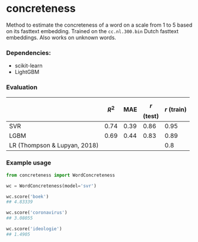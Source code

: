 # concreteness
Method to estimate the concreteness of a word on a scale from 1 to 5 based on its fasttext embedding. Trained on the `cc.nl.300.bin` Dutch fasttext embeddings. Also works on unknown words.

### Dependencies:
* scikit-learn
* LightGBM

### Evaluation
|                              | $$R^2$$ | MAE  | $$r$$ (test) | $r$ (train) |
|------------------------------|---------|------|--------------|-------------|
| SVR                          | 0.74    | 0.39 | 0.86         | 0.95        |
| LGBM                         | 0.69    | 0.44 | 0.83         | 0.89        |
| LR (Thompson & Lupyan, 2018) |         |      |              | 0.8         |

### Example usage

```python
from concreteness import WordConcreteness

wc = WordConcreteness(model='svr')

wc.score('boek')
## 4.83339

wc.score('coronavirus')
## 3.08055

wc.score('ideologie')
## 1.4905
```


